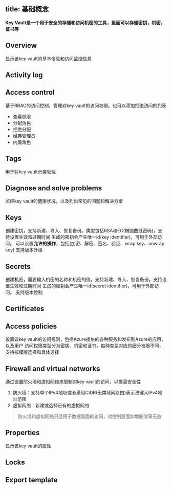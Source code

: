 title: 基础概念
---

**Key Vault是一个用于安全的存储和访问机密的工具，里面可以存储密钥，机密，证书等**

## Overview
显示该key vault的基本信息和访问监控信息
## Activity log
## Access control
基于RBAC的访问控制，管理对key vault的访问权限。也可以添加拒绝访问的列表
- 查看权限
- 分配角色
- 拒绝分配
- 经典管理员
- 内置角色

## Tags
用于将key vault分类管理

## Diagnose and solve problems
监控key vault的健康状况，以及列出常见的问题和解决方案

## Keys
创建密钥，支持新建、导入、恢复备份。类型包括RSA和EC(椭圆曲线密码)，支持设置生效和过期时间
生成的密钥会产生唯一id(key identifier)，可用于外部访问。
可以设置**允许的操作**，包括(加密、解密、签名、验证、wrap key、unwrap key)
支持版本升级

## Secrets
创建机密，需要输入机密的名称和机密的值。支持新建、导入、恢复备份。支持设置生效和过期时间
生成的密钥会产生唯一id(secret identifier)，可用于外部访问。
支持版本控制

## Certificates
## Access policies
设置该key vault的访问规则，包括Azure提供的各种服务和发布到Azure的应用，以及用户
访问权限类型分为密钥、机密和证书，每种类型对应的细分权限不同，支持按模版选择和具体选择

## Firewall and virtual networks
通过设置防火墙和虚拟网络来限制对key vault的访问，以提高安全性
1. 防火墙：支持单个IPv4地址或者采用CIDR(无类域间路由)表示法键入IPv4地址范围
2. 虚拟网络：新建或选择已有的虚拟网络

> 防火墙和虚拟网络只适用于数据层面的访问，对控制层面如增删改等无效

## Properties
显示该key vault的属性

## Locks
## Export template